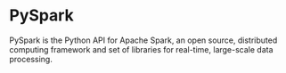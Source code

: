 # PySpark
PySpark is the Python API for Apache Spark, an open source, distributed computing framework and set of libraries for real-time, large-scale data processing.
